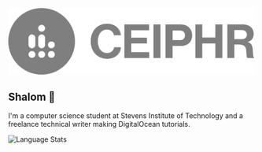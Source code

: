 
<img width="500px" alt="Profile Logo" src="readme-banner.png">

## Shalom 👋 

I'm a computer science student at Stevens Institute of Technology and a freelance technical writer making DigitalOcean tutorials.

<img alt="Language Stats" src="https://github-readme-stats.vercel.app/api/top-langs/?username=ceiphr&count_private=true&hide=html&layout=compact&theme=dark&hide_border=true&hide_title=true">
